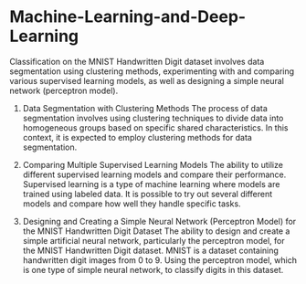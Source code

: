 # Machine-Learning-and-Deep-Learning
Classification on the MNIST Handwritten Digit dataset involves data segmentation using clustering methods, experimenting with and comparing various supervised learning models, as well as designing a simple neural network (perceptron model).

1. Data Segmentation with Clustering Methods
The process of data segmentation involves using clustering techniques to divide data into homogeneous groups based on specific shared characteristics. In this context, it is expected to employ clustering methods for data segmentation.

2. Comparing Multiple Supervised Learning Models 
The ability to utilize different supervised learning models and compare their performance. Supervised learning is a type of machine learning where models are trained using labeled data. It is possible to try out several different models and compare how well they handle specific tasks.

3. Designing and Creating a Simple Neural Network (Perceptron Model) for the MNIST Handwritten Digit Dataset
The ability to design and create a simple artificial neural network, particularly the perceptron model, for the MNIST Handwritten Digit dataset. MNIST is a dataset containing handwritten digit images from 0 to 9. Using the perceptron model, which is one type of simple neural network, to classify digits in this dataset.
